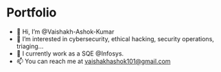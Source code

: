 # Portfolio

- 👋 Hi, I’m @Vaishakh-Ashok-Kumar
- 👀 I’m interested in cybersecurity, ethical hacking, security operations, triaging...
- 🌱 I currently work as a SQE @Infosys.
- 📫 You can reach me at vaishakhashok101@gmail.com
